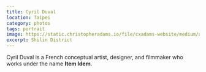 ```yaml
---
title: Cyril Duval
location: Taipei
category: photos
tags: portrait
image: https://static.christopheradams.io/file/cxadams-website/medium/albums/2019/20191123-2059_Taipei_Cyril/20191123-2059_Taipei_Cyril_L1009681-4.jpg
excerpt: Shilin District
---
```


Cyril Duval is a French conceptual artist, designer, and filmmaker who works
under the name **Item Idem**.
